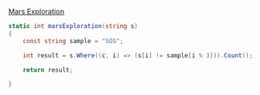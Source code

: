 [Mars Exploration](https://www.hackerrank.com/challenges/mars-exploration/problem?h_r=profile)

```csharp
static int marsExploration(string s)
{
    const string sample = "SOS";

    int result = s.Where((c, i) => (s[i] != sample[i % 3])).Count();

    return result;

}
```
